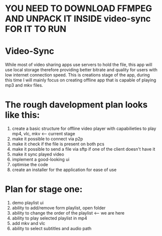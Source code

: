 # YOU NEED TO DOWNLOAD FFMPEG AND UNPACK IT INSIDE video-sync FOR IT TO RUN
# Video-Sync
While most of video sharing apps use servers to hold the file, this app will use local storage therefore providing better bitrate and quality for users with low internet connection speed.
This is creations stage of the app, during this time I will mainly focus on creating offline app that is capable of playing mp3 and mkv files.


# The rough davelopment plan looks like this:
1. create a basic structure for offline video player with capabilieties to play mp4, vlc, mkv <-- current stage
2. make it possible to connect via p2p
3. make it check if the file is present on both pcs
4. make it possible to send a file via sftp if one of the client doesn't have it
5. make it sync played video
6. implement a good-looking ui
7. optimise the code
8. create an installer for the application for ease of use

# Plan for stage one:
1. demo playlist ui
2. ability to add/remove form playlist, open folder       
3. ability to change the order of the playlist          <-- we are here
4. ability to play selected playlist in mp4
5. add mkv and vlc
6. ability to select subtitles and audio path

